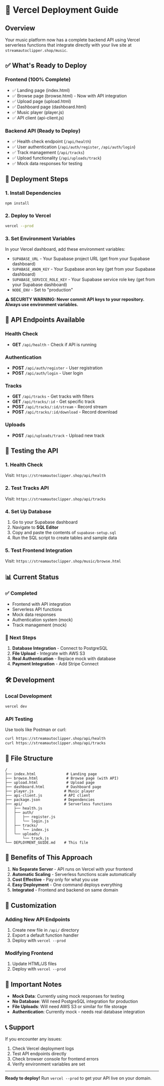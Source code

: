 # 🚀 Vercel Deployment Guide

## Overview
Your music platform now has a complete backend API using Vercel serverless functions that integrate directly with your live site at `streamautoclipper.shop/music`.

## ✅ What's Ready to Deploy

### Frontend (100% Complete)
- ✅ Landing page (index.html)
- ✅ Browse page (browse.html) - Now with API integration
- ✅ Upload page (upload.html)
- ✅ Dashboard page (dashboard.html)
- ✅ Music player (player.js)
- ✅ API client (api-client.js)

### Backend API (Ready to Deploy)
- ✅ Health check endpoint (`/api/health`)
- ✅ User authentication (`/api/auth/register`, `/api/auth/login`)
- ✅ Track management (`/api/tracks`)
- ✅ Upload functionality (`/api/uploads/track`)
- ✅ Mock data responses for testing

## 🚀 Deployment Steps

### 1. Install Dependencies
```bash
npm install
```

### 2. Deploy to Vercel
```bash
vercel --prod
```

### 3. Set Environment Variables
In your Vercel dashboard, add these environment variables:
- `SUPABASE_URL` - Your Supabase project URL (get from your Supabase dashboard)
- `SUPABASE_ANON_KEY` - Your Supabase anon key (get from your Supabase dashboard)
- `SUPABASE_SERVICE_ROLE_KEY` - Your Supabase service role key (get from your Supabase dashboard)
- `NODE_ENV` - Set to "production"

**⚠️ SECURITY WARNING: Never commit API keys to your repository. Always use environment variables.**

## 🔗 API Endpoints Available

### Health Check
- **GET** `/api/health` - Check if API is running

### Authentication
- **POST** `/api/auth/register` - User registration
- **POST** `/api/auth/login` - User login

### Tracks
- **GET** `/api/tracks` - Get tracks with filters
- **GET** `/api/tracks/:id` - Get specific track
- **POST** `/api/tracks/:id/stream` - Record stream
- **POST** `/api/tracks/:id/download` - Record download

### Uploads
- **POST** `/api/uploads/track` - Upload new track

## 🧪 Testing the API

### 1. Health Check
Visit: `https://streamautoclipper.shop/api/health`

### 2. Test Tracks API
Visit: `https://streamautoclipper.shop/api/tracks`

### 4. Set Up Database
1. Go to your Supabase dashboard
2. Navigate to **SQL Editor**
3. Copy and paste the contents of `supabase-setup.sql`
4. Run the SQL script to create tables and sample data

### 5. Test Frontend Integration
Visit: `https://streamautoclipper.shop/music/browse.html`

## 📊 Current Status

### ✅ Completed
- Frontend with API integration
- Serverless API functions
- Mock data responses
- Authentication system (mock)
- Track management (mock)

### 🔄 Next Steps
1. **Database Integration** - Connect to PostgreSQL
2. **File Upload** - Integrate with AWS S3
3. **Real Authentication** - Replace mock with database
4. **Payment Integration** - Add Stripe Connect

## 🛠️ Development

### Local Development
```bash
vercel dev
```

### API Testing
Use tools like Postman or curl:
```bash
curl https://streamautoclipper.shop/api/health
curl https://streamautoclipper.shop/api/tracks
```

## 📁 File Structure
```
/
├── index.html              # Landing page
├── browse.html             # Browse page (with API)
├── upload.html             # Upload page
├── dashboard.html          # Dashboard page
├── player.js              # Music player
├── api-client.js          # API client
├── package.json           # Dependencies
├── api/                   # Serverless functions
│   ├── health.js
│   ├── auth/
│   │   ├── register.js
│   │   └── login.js
│   ├── tracks/
│   │   └── index.js
│   └── uploads/
│       └── track.js
└── DEPLOYMENT_GUIDE.md    # This file
```

## 🎯 Benefits of This Approach

1. **No Separate Server** - API runs on Vercel with your frontend
2. **Automatic Scaling** - Serverless functions scale automatically
3. **Cost Effective** - Pay only for what you use
4. **Easy Deployment** - One command deploys everything
5. **Integrated** - Frontend and backend on same domain

## 🔧 Customization

### Adding New API Endpoints
1. Create new file in `/api/` directory
2. Export a default function handler
3. Deploy with `vercel --prod`

### Modifying Frontend
1. Update HTML/JS files
2. Deploy with `vercel --prod`

## 🚨 Important Notes

- **Mock Data**: Currently using mock responses for testing
- **No Database**: Will need PostgreSQL integration for production
- **File Uploads**: Will need AWS S3 or similar for file storage
- **Authentication**: Currently mock - needs real database integration

## 📞 Support

If you encounter any issues:
1. Check Vercel deployment logs
2. Test API endpoints directly
3. Check browser console for frontend errors
4. Verify environment variables are set

---

**Ready to deploy!** Run `vercel --prod` to get your API live on your domain.
